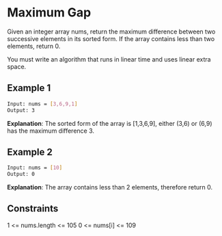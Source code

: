 # Maximum Gap

Given an integer array nums, return the maximum difference between two successive elements in its sorted form. If the array contains less than two elements, return 0.

You must write an algorithm that runs in linear time and uses linear extra space.

## Example 1

```bash
Input: nums = [3,6,9,1]
Output: 3
```

**Explanation**: The sorted form of the array is [1,3,6,9], either (3,6) or (6,9) has the maximum difference 3.

## Example 2

```bash
Input: nums = [10]
Output: 0
```

**Explanation**: The array contains less than 2 elements, therefore return 0.

## Constraints

1 <= nums.length <= 105
0 <= nums[i] <= 109
